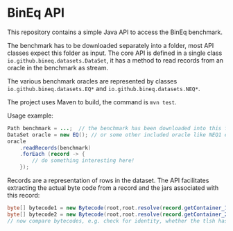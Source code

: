# BinEq API

This repository contains a simple Java API to access the BinEq benchmark.

The benchmark has to be downloaded separately into a folder, most API classes 
expect this folder as input. The core API is defined in a single class `io.github.bineq.datasets.DataSet`, it has
a method to read records from an oracle in the benchmark as stream. 

The various benchmark oracles are represented by classes `io.github.bineq.datasets.EQ*` and `io.github.bineq.datasets.NEQ*`.

The project uses Maven to build, the command is `mvn test`. 

Usage example:

```java
Path benchmark = ...;  // the benchmark has been downloaded into this folder
DataSet oracle = new EQ(); // or some other included oracle like NEQ1 etc
oracle
    .readRecords(benchmark)
    .forEach (record -> {
        // do something interesting here! 
    });
````


Records are a representation of rows in the dataset. The API facilitates extracting the actual byte code from a record and the jars associated with this record:

```java
byte[] bytecode1 = new Bytecode(root,root.resolve(record.getContainer_1()),record.getClass_1()).getBytecode();
byte[] bytecode2 = new Bytecode(root,root.resolve(record.getContainer_2()),record.getClass_2()).getBytecode();
// now compare bytecodes, e.g. check for identity, whether the tlsh hash is the same, etc !
```
